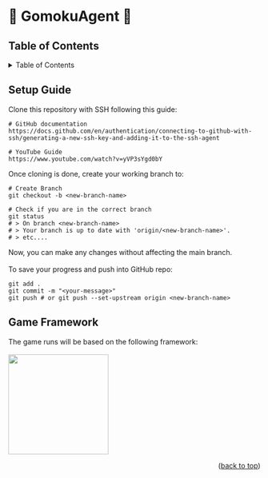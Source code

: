 <a id="readme-top"></a>

# 🤖 GomokuAgent 🤖

## Table of Contents

<details>
  <summary>Table of Contents</summary>
  <ol>
    <li><a href="#setup-guide">Setup Guide</a></li>
    <li><a href="#game-framework">Game Framework</a></li>
  </ol>
</details>

## Setup Guide

<a id="setup-guide"></a>
Clone this repository with SSH following this guide:
```
# GitHub documentation
https://docs.github.com/en/authentication/connecting-to-github-with-ssh/generating-a-new-ssh-key-and-adding-it-to-the-ssh-agent

# YouTube Guide
https://www.youtube.com/watch?v=yVP3sYgd0bY
```

Once cloning is done, create your working branch to:
```
# Create Branch
git checkout -b <new-branch-name>

# Check if you are in the correct branch
git status
# > On branch <new-branch-name>
# > Your branch is up to date with 'origin/<new-branch-name>'.
# > etc....
```
Now, you can make any changes without affecting the main branch. <br/><br/>
To save your progress and push into GitHub repo:
```
git add .
git commit -m "<your-message>"
git push # or git push --set-upstream origin <new-branch-name>
```



## Game Framework

<a id="game-framework"></a>
The game runs will be based on the following framework: <br/><br/>
<a href = "https://github.com/sitfoxfly/gomoku-ai" target="_blank">
  <img height = "200" src = "https://github-readme-stats.vercel.app/api/pin/?username=sitfoxfly&repo=gomoku-ai">
</a>

<p align="right">(<a href="#readme-top">back to top</a>)</p>


